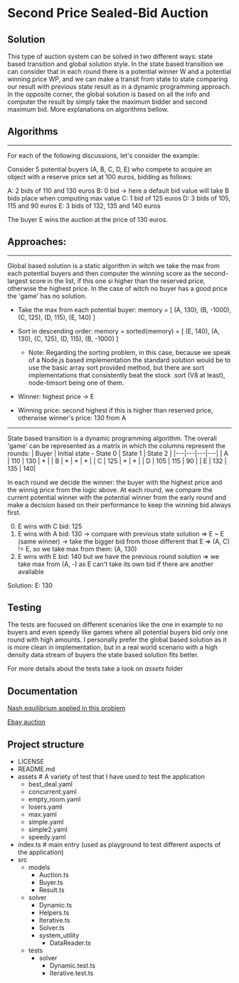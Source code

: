 # Second Price  Sealed-Bid Auction

## Solution

This type of auction system can be solved in two different ways: state based transition and global
solution style. In the state based transition we can consider that in each round there is a potential
winner W and a potential winning price WP, and we can make a transit from state to state comparing our
result with previous state result as in a dynamic programming approach. In the opposite corner, the global
solution is based on all the info and computer the result by simply take the maximum bidder and second maximum
bid. More explanations on algorithms bellow.

## Algorithms
---
For each of the following discussions, let's consider the example:

Consider 5 potential buyers (A, B, C, D, E) who compete to acquire an object with a reserve price set at 100 euros,
bidding as follows:

A: 2 bids of 110 and 130 euros
B: 0 bid -> here a default bid value will take B bids place when computing max value
C: 1 bid of 125 euros
D: 3 bids of 105, 115 and 90 euros
E: 3 bids of 132, 135 and 140 euros

The buyer E wins the auction at the price of 130 euros.

## Approaches:
----
Global based solution is a static algorithm in witch we take the max from each potential buyers and then
computer the winning score as the second-largest score in the list, if this one si higher than the reserved price,
otherwise the highest price. In the case of witch no buyer has a good price the 'game' has no solution.

- Take the max from each potential buyer: memory = [ (A, 130), (B, -1000), (C, 125), (D, 115), (E, 140) ]
- Sort in descending order: memory = sorted(memory) = [ (E, 140), (A, 130), (C, 125), (D, 115), (B, -1000) ]
   - Note: Regarding the sorting problem, in this case, because we speak of a Node.js based implementation
     the standard solution would be to use the basic array sort provided method, but there are sort 
     implementations that consistently beat the stock .sort (V8 at least), node-timsort being one of them.
     
- Winner: highest price -> E
- Winning price: second highest if this is higher than reserved price, otherwise winner's price: 130 from A

---

State based transition is a dynamic programming algorithm. The overall 'game' can be represented as a matrix in
which the columns represent the rounds:
| Buyer | Initial state - State 0 |  State 1 | State 2 |
|---|---|---|---|
| A | 110  | 130  | * |
| B |  * |  * | *  |
| C | 125 | * | *  |
| D | 105 | 115 | 90 |
| E | 132 | 135 | 140|

In each round we decide the winner: the buyer with the highest price and the winnig price from the logic above.
At each round, we compare the current potential winner with the potential winner from the early round and make
a decision based on their performance to keep the winning bid always first.

0) E wins with C bid: 125
1) E wins with A bid: 130 -> compare with previous state solution
   => E ~ E (same winner) -> take the bigger bid from those different that E
   => (A, C) != E, so we take max from them: (A, 130)
2) E wins with E bid: 140 but we have the previous round solution
   => we take max from (A, -) as E can't take its own bid if there are another available

Solution: E: 130

## Testing
The tests are focused on different scenarios like the one in example to no buyers
and even speedy like games where all potential buyers bid only one round with high amounts.
I personally prefer the global based solution as it is more clean in implementation, but
in a real world scenario with a high density data stream of buyers the state based solution fits better.

For more details about the tests take a look on _assets_ folder



## Documentation

[Nash equilibrium applied in this problem](https://homepages.cwi.nl/~apt/stra/ch7.pdf)

[Ebay auction](https://web.stanford.edu/~alroth/papers/eBay.ai.pdf)


## Project structure 
 - LICENSE 
 - README.md
 - assets # A variety of test that I have used to test the application
   - best_deal.yaml 
   - concurrent.yaml
   - empty_room.yaml
   - losers.yaml
   - max.yaml 
   - simple.yaml 
   - simple2.yaml 
   - speedy.yaml 
 - index.ts # main entry (used as playground to test different aspects of the application)
 - src
   - models 
     - Auction.ts
     - Buyer.ts
     - Result.ts
   - solver
     - Dynamic.ts
     - Helpers.ts
     - Iterative.ts
     - Solver.ts
     - system_utility
       - DataReader.ts
   - tests
     - solver
       - Dynamic.test.ts
       - Iterative.test.ts
